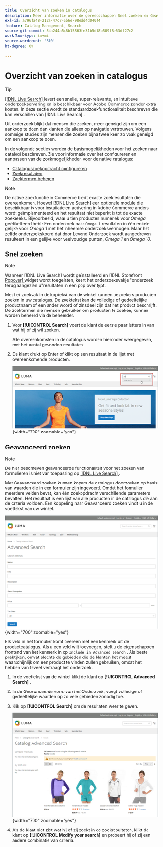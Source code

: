 ```yaml
---
title: Overzicht van zoeken in catalogus
description: Meer informatie over de gereedschappen Snel zoeken en Geavanceerd zoeken die klanten kunnen gebruiken om producten op de winkel te zoeken.
exl-id: a796fa48-212a-47c7-ab6e-98edd4d040f4
feature: Catalog Management, Search
source-git-commit: 5da244a548b15863fe31b5df8b509f8e63df27c2
workflow-type: tm+mt
source-wordcount: '510'
ht-degree: 0%

---
```


# Overzicht van zoeken in catalogus

>[!TIP]
>
>[[!DNL Live Search] ](https://experienceleague.adobe.com/docs/commerce/live-search/overview.html) levert een snelle, super-relevante, en intuïtieve onderzoekservaring en is beschikbaar voor Adobe Commerce zonder extra kosten. In deze sectie wordt de standaardzoekfunctionaliteit beschreven die kan verschillen van [!DNL Live Search] .

Uit onderzoek blijkt dat mensen die zoeken, meer geneigd zijn om een aankoop te doen dan klanten die alleen op navigatie vertrouwen. Volgens sommige studies zijn mensen die zoeken bijna twee keer zo vaak geneigd om een aankoop te doen.

In de volgende secties worden de basismogelijkheden voor het zoeken naar catalogi beschreven. Zie voor informatie over het configureren en aanpassen van de zoekmogelijkheden voor de native catalogus:

- [Cataloguszoekopdracht configureren](search-configuration.md)
- [Zoekresultaten](search-results.md)
- [Zoektermen beheren](search-terms.md)

>[!NOTE]
>
>De native zoekfunctie in Commerce biedt exacte zoekresultaten die overeenkomen. Hoewel [!DNL Live Search] een optionele module die beschikbaar is voor installatie en activering in Adobe Commerce anders wordt geïmplementeerd en het resultaat niet beperkt is tot de exacte zoekreeks. Bijvoorbeeld, waar u tien producten numeriek voor _Omega_ geëtiketteerd hebt: Een onderzoek naar `Omega 1` resultaten in één enkele gelijke voor _Omega 1_ met het inheemse onderzoeksvermogen. Maar het zelfde onderzoekskoord dat door Levend Onderzoek wordt aangedreven resulteert in een gelijke voor veelvoudige punten, _Omega 1_ en _Omega 10_.

## Snel zoeken

>[!NOTE]
>
>Wanneer [[!DNL Live Search] ](https://experienceleague.adobe.com/en/docs/commerce/live-search/overview) wordt geïnstalleerd en [[!DNL Storefront Popover] ](https://experienceleague.adobe.com/en/docs/commerce/live-search/live-search-storefront/storefront-popover) widget wordt toegelaten, keert het onderzoeksvakje &quot;onderzoek terug aangezien u&quot;resultaten in een pop over typt.

Met het zoekvak in de koptekst van de winkel kunnen bezoekers producten zoeken in uw catalogus. De zoektekst kan de volledige of gedeeltelijke productnaam of een ander woord of zinsdeel zijn dat het product beschrijft. De zoektermen die mensen gebruiken om producten te zoeken, kunnen worden beheerd via de beheerder.

1. Voor **[!UICONTROL Search]** voert de klant de eerste paar letters in van wat hij of zij wil zoeken.

   Alle overeenkomsten in de catalogus worden hieronder weergegeven, met het aantal gevonden resultaten.

1. De klant drukt op Enter of klikt op een resultaat in de lijst met overeenkomende producten.

   ![ Onderzoek ](./assets/storefront-search-box.png){width="700" zoomable="yes"}

## Geavanceerd zoeken

>[!NOTE]
>
>De hier beschreven geavanceerde functionaliteit voor het zoeken van formulieren is niet van toepassing op [[!DNL Live Search] ](https://experienceleague.adobe.com/docs/commerce/live-search/overview.html) .

Met Geavanceerd zoeken kunnen kopers de catalogus doorzoeken op basis van waarden die in een formulier zijn ingevoerd. Omdat het formulier meerdere velden bevat, kan één zoekopdracht verschillende parameters bevatten. Het resultaat is een lijst van alle producten in de catalogus die aan de criteria voldoen. Een koppeling naar Geavanceerd zoeken vindt u in de voettekst van uw winkel.

![ Geavanceerd Onderzoek ](./assets/storefront-search-advanced.png){width="700" zoomable="yes"}

Elk veld in het formulier komt overeen met een kenmerk uit de productcatalogus. Als u een veld wilt toevoegen, stelt u de eigenschappen frontend van het kenmerk in op `Include in Advanced Search` . Als beste praktijken, omvat slechts de gebieden die de klanten het meest waarschijnlijk om een product te vinden zullen gebruiken, omdat het hebben van teveel vertraagt het onderzoek.

1. In de voettekst van de winkel klikt de klant op **[!UICONTROL Advanced Search]** .

1. In de _Geavanceerde vorm van het Onderzoek_, voegt volledige of gedeeltelijke waarden op zo vele gebieden zonodig toe.

1. Klik op **[!UICONTROL Search]** om de resultaten weer te geven.

   ![ Resultaten van het Onderzoek ](./assets/storefront-search-advanced-results-modify.png){width="700" zoomable="yes"}

1. Als de klant niet ziet wat hij of zij zoekt in de zoekresultaten, klikt de klant op **[!UICONTROL Modify your search]** en probeert hij of zij een andere combinatie van criteria.
